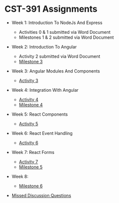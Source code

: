 # CST-391 Assignments 

- Week 1: Introduction To NodeJs And Express
    - Activities 0 & 1 submitted via Word Document
    - Milestones 1 & 2 submitted via Word Document

- Week 2: Introduction To Angular
    - Activity 2 submitted via Word Document
    - [Milestone 3](week2/milestone3/README.md)

- Week 3: Angular Modules And Components
    - [Activity 3](week3/activity3/README.md)

- Week 4: Integration With Angular
    - [Activity 4](./week4/activity4/README.md)
    - [Milestone 4](./week4/milestone4/README.md)

- Week 5: React Components
    - [Activity 5](./week5/README.md)

- Week 6: React Event Handling
    - [Activity 6](./week6/README.md)

- Week 7: React Forms
    - [Activity 7](./week7/activity7/README.md)
    - [Milestone 5](./week7/milestone5/README.md)

- Week 8:
    - [Milestone 6](./week8/README.md)

- [Missed Discussion Questions](./TopicDQs/DQs.md)
